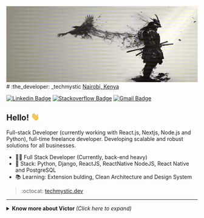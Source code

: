 <img src="https://github.com/Queror254/Queror254/blob/main/download.gif" alt="TechMystic" width="900" height="200">
# :the_developer: _techmystic
<script src="https://cdn.logwork.com/widget/text.js"></script>
<a href="https://logwork.com/current-time-in-nairobi-kenya-nairobi-city" class="clock-widget-text" data-timezone="Africa/Nairobi" data-language="en">Nairobi, Kenya</a>

[![Linkedin Badge](https://img.shields.io/badge/-LinkedIn-blue?style=for-the-badge&logo=Linkedin&logoColor=white&link=https://www.linkedin.com/in/victor-mwenda-655084241/)](https://www.linkedin.com/in/victor-mwenda-655084241/)
[![Stackoverflow Badge](https://img.shields.io/badge/-Stackoverflow-4CA143?style=for-the-badge&logo=Stackoverflow&logoColor=white&link=https://stackoverflow.com/users/21323120/techmystic)](https://stackoverflow.com/users/21323120/techmystic)
[![Gmail Badge](https://img.shields.io/badge/-Gmail-c14438?style=for-the-badge&logo=Gmail&logoColor=white&link=mailto:mwendavictorm@gmail.com)](mailto:mwendavictorm@gmail.com)

## Hello! <img src="https://github.com/Queror254/Queror254/blob/main/hi.gif" width="22">

Full-stack Developer (currently working with React.js, Nextjs, Node.js and Python), full-time freelance developer. Developing scalable and robust solutions for all businesses.

- :office_worker: Full Stack Developer (Currently, back-end heavy)
- :blue_heart: Stack: Python, Django, ReactJS, ReactNative NodeJS, React Native and PostgreSQL
- :books: Learning: Extension bulding, Clean Architecture and Design System

> :octocat: [techmystic.dev](https://techmystic.vercel.app/)

---

<details>
  <summary> <b> Know more about Victor </b> <i>(Click here to expand)</i> </summary>
  <br>

  ## Some technologies

  ![HTML5](https://img.shields.io/badge/-HTML5-E34F26?style=flat-square&logo=html5&logoColor=white)
  ![CSS3](https://img.shields.io/badge/-CSS3-549FDE?style=flat-square&logo=css3&logoColor=white)
  ![JavaScript](https://img.shields.io/badge/-JavaScript-F7B93E?style=flat-square&logo=javascript&logoColor=fff)
  ![React](https://img.shields.io/badge/-React.js-45b8d8?style=flat-square&logo=react&logoColor=white)
  ![React Native](https://img.shields.io/badge/-React%20Native-45b8d8?style=flat-square&logo=react&logoColor=white)
  ![Nodejs](https://img.shields.io/badge/-Node.js-43853d?style=flat-square&logo=Node.js&logoColor=white)
  ![TypeScript](https://img.shields.io/badge/-TypeScript-0077C6?style=flat-square&logo=typescript&logoColor=fff)
  ![MySQL](https://img.shields.io/badge/-MySQL-00758F?style=flat-square&logo=mysql&logoColor=white)
  ![MongoDB](https://img.shields.io/badge/-MongoDB-13aa52?style=flat-square&logo=mongodb&logoColor=white)
  ![GraphQL](https://img.shields.io/badge/-GraphQL-E10098?style=flat-square&logo=graphql&logoColor=white)
  ![Docker](https://img.shields.io/badge/-Docker-46a2f1?style=flat-square&logo=docker&logoColor=white)
  ![Git](https://img.shields.io/badge/-Git-F05032?style=flat-square&logo=git&logoColor=white)
  ![npm](https://img.shields.io/badge/-NPM-CB3837?style=flat-square&logo=npm&logoColor=white)
  ![Styled Components](https://img.shields.io/badge/-Styled_Components-db7092?style=flat-square&logo=styled-components&logoColor=white)
  ![VSCode](https://img.shields.io/badge/-VSCode-0085D1?style=flat-square&logo=visual-studio-code&logoColor=white)
  ![Vercel](https://img.shields.io/badge/-Vercel-000?style=flat-square&logo=vercel&logoColor=white)
  ![Amazon AWS](https://img.shields.io/badge/Amazon%20Web%20Services-232F3E?style=flat-square&logo=amazon-aws)
  ![Linux](https://img.shields.io/badge/-Linux-16C60C?style=flat-square&logo=linux&logoColor=white)
  ![Windows](https://img.shields.io/badge/-Windows-00ADEF?style=flat-square&logo=windows&logoColor=white)
  ![Jenkins](https://img.shields.io/badge/-Jenkins-064C62?style=flat-square&logo=jenkins&logoColor=white)
</details>
